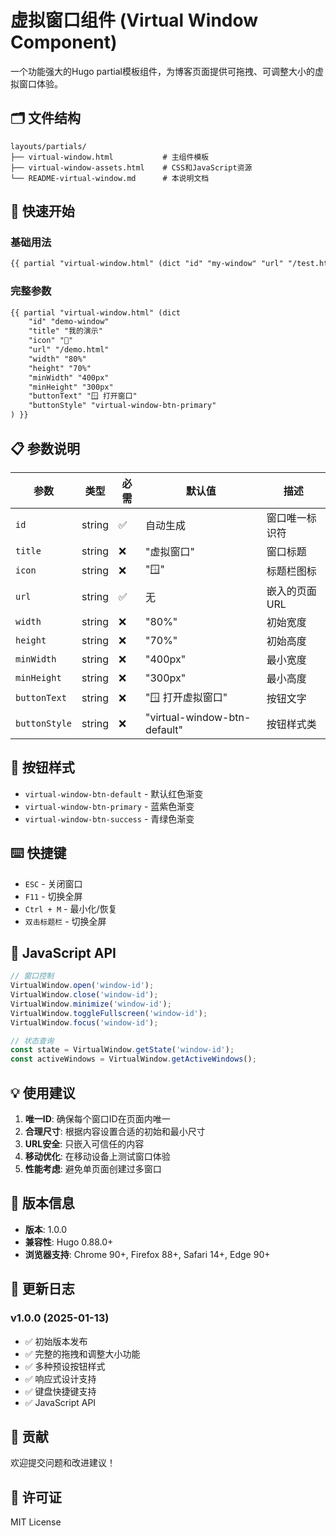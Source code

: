 # 虚拟窗口组件 (Virtual Window Component)

一个功能强大的Hugo partial模板组件，为博客页面提供可拖拽、可调整大小的虚拟窗口体验。

## 🗂️ 文件结构

```
layouts/partials/
├── virtual-window.html           # 主组件模板
├── virtual-window-assets.html    # CSS和JavaScript资源
└── README-virtual-window.md      # 本说明文档
```

## 🚀 快速开始

### 基础用法

```html
{{ partial "virtual-window.html" (dict "id" "my-window" "url" "/test.html") }}
```

### 完整参数

```html
{{ partial "virtual-window.html" (dict 
    "id" "demo-window"
    "title" "我的演示"
    "icon" "🎯"
    "url" "/demo.html"
    "width" "80%"
    "height" "70%"
    "minWidth" "400px"
    "minHeight" "300px"
    "buttonText" "🪟 打开窗口"
    "buttonStyle" "virtual-window-btn-primary"
) }}
```

## 📋 参数说明

| 参数 | 类型 | 必需 | 默认值 | 描述 |
|------|------|------|--------|------|
| `id` | string | ✅ | 自动生成 | 窗口唯一标识符 |
| `title` | string | ❌ | "虚拟窗口" | 窗口标题 |
| `icon` | string | ❌ | "🪟" | 标题栏图标 |
| `url` | string | ✅ | 无 | 嵌入的页面URL |
| `width` | string | ❌ | "80%" | 初始宽度 |
| `height` | string | ❌ | "70%" | 初始高度 |
| `minWidth` | string | ❌ | "400px" | 最小宽度 |
| `minHeight` | string | ❌ | "300px" | 最小高度 |
| `buttonText` | string | ❌ | "🪟 打开虚拟窗口" | 按钮文字 |
| `buttonStyle` | string | ❌ | "virtual-window-btn-default" | 按钮样式类 |

## 🎨 按钮样式

- `virtual-window-btn-default` - 默认红色渐变
- `virtual-window-btn-primary` - 蓝紫色渐变  
- `virtual-window-btn-success` - 青绿色渐变

## ⌨️ 快捷键

- `ESC` - 关闭窗口
- `F11` - 切换全屏
- `Ctrl + M` - 最小化/恢复
- `双击标题栏` - 切换全屏

## 🔧 JavaScript API

```javascript
// 窗口控制
VirtualWindow.open('window-id');
VirtualWindow.close('window-id');
VirtualWindow.minimize('window-id');
VirtualWindow.toggleFullscreen('window-id');
VirtualWindow.focus('window-id');

// 状态查询
const state = VirtualWindow.getState('window-id');
const activeWindows = VirtualWindow.getActiveWindows();
```

## 💡 使用建议

1. **唯一ID**: 确保每个窗口ID在页面内唯一
2. **合理尺寸**: 根据内容设置合适的初始和最小尺寸
3. **URL安全**: 只嵌入可信任的内容
4. **移动优化**: 在移动设备上测试窗口体验
5. **性能考虑**: 避免单页面创建过多窗口

## 🔄 版本信息

- **版本**: 1.0.0
- **兼容性**: Hugo 0.88.0+
- **浏览器支持**: Chrome 90+, Firefox 88+, Safari 14+, Edge 90+

## 📝 更新日志

### v1.0.0 (2025-01-13)
- ✅ 初始版本发布
- ✅ 完整的拖拽和调整大小功能
- ✅ 多种预设按钮样式
- ✅ 响应式设计支持
- ✅ 键盘快捷键支持
- ✅ JavaScript API

## 🤝 贡献

欢迎提交问题和改进建议！

## 📄 许可证

MIT License